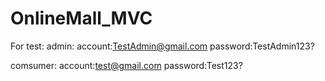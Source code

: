 # OnlineMall_MVC
For test:
admin:
  account:TestAdmin@gmail.com
 password:TestAdmin123?

comsumer:
 account:test@gmail.com
 password:Test123?
